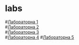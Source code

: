 # labs
#[Лабораторна 1](https://github.com/kurtic/Laba1)  
#[Лабораторна 2](https://github.com/kurtic/lab_2)  
#[Лабораторна 3](https://github.com/kurtic/lab_3)  
#[Лабораторна 4](https://github.com/kurtic/lab_4)
#[Лабораторна 5](https://github.com/kurtic/lab_5)

